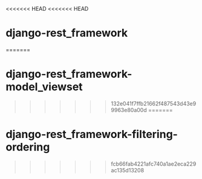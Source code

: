 <<<<<<< HEAD
<<<<<<< HEAD
# django-rest_framework
=======
# django-rest_framework-model_viewset
>>>>>>> 132e041f7ffb21662f487543d43e99963e80a00d
=======
# django-rest_framework-filtering-ordering
>>>>>>> fcb66fab4221afc740a1ae2eca229ac135d13208
